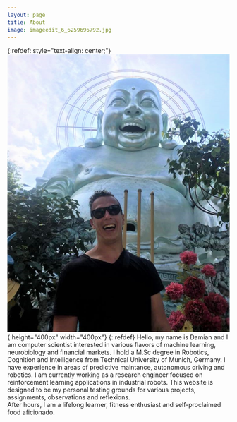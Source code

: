 ```yaml
---
layout: page
title: About
image: imageedit_6_6259696792.jpg
--- 
```

{:refdef: style="text-align: center;"}
![My Image](/assets/me_blog.jpg){:height="400px" width="400px"}
{: refdef}
Hello, my name is Damian and I am computer scientist interested in various flavors of machine learning, neurobiology and financial markets. I hold a M.Sc degree in Robotics, Cognition and Intelligence from Technical University of Munich, Germany. I have experience in areas of predictive maintance, autonomous driving and robotics. I am currently working as a research engineer focused on reinforcement learning applications  in industrial robots.
This website is designed to be my personal testing grounds for various projects, assignments, observations and reflexions.   
After hours, I am a lifelong learner, fitness enthusiast and self-proclaimed food aficionado.
